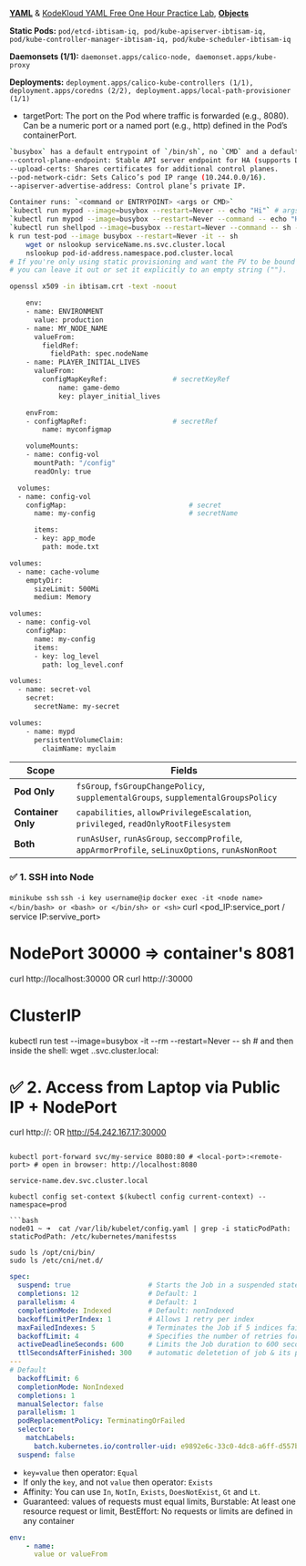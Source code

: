 [**YAML**](https://github.com/ibtisam-iq/nectar/blob/main/yaml/README.md) & [KodeKloud YAML Free One Hour Practice Lab](https://kodekloud.com/pages/free-labs/kubernetes/yaml), [**Objects**](./01-core-concepts/objects.md)

**Static Pods:** `pod/etcd-ibtisam-iq, pod/kube-apiserver-ibtisam-iq, pod/kube-controller-manager-ibtisam-iq, pod/kube-scheduler-ibtisam-iq`

**Daemonsets (1/1):** `daemonset.apps/calico-node, daemonset.apps/kube-proxy`

**Deployments:** `deployment.apps/calico-kube-controllers (1/1), deployment.apps/coredns (2/2), deployment.apps/local-path-provisioner (1/1)`

- targetPort: The port on the Pod where traffic is forwarded (e.g., 8080). Can be a numeric port or a named port (e.g., http) defined in the Pod’s containerPort.

```bash
`busybox` has a default entrypoint of `/bin/sh`, no `CMD` and a default command of `sh -c`.
--control-plane-endpoint: Stable API server endpoint for HA (supports DNS or load balancer).
--upload-certs: Shares certificates for additional control planes.
--pod-network-cidr: Sets Calico’s pod IP range (10.244.0.0/16).
--apiserver-advertise-address: Control plane’s private IP.

Container runs: `<command or ENTRYPOINT> <args or CMD>`
`kubectl run mypod --image=busybox --restart=Never -- echo "Hi"` # args: ["echo", "Hi"]
`kubectl run mypod --image=busybox --restart=Never --command -- echo "Hello from BusyBox"`
`kubectl run shellpod --image=busybox --restart=Never --command -- sh -c "echo Hello && date"` # Using Shell Logic with sh -c
k run test-pod --image busybox --restart=Never -it -- sh
    wget or nslookup serviceName.ns.svc.cluster.local
    nslookup pod-id-address.namespace.pod.cluster.local
# If you're only using static provisioning and want the PV to be bound to a PVC without any storage class,
# you can leave it out or set it explicitly to an empty string ("").    storageClassName: ""  # This disables dynamic provisioning for this PV

openssl x509 -in ibtisam.crt -text -noout
```

```bash
    env:
    - name: ENVIRONMENT
      value: production
    - name: MY_NODE_NAME
      valueFrom:
        fieldRef:
          fieldPath: spec.nodeName
    - name: PLAYER_INITIAL_LIVES
      valueFrom:
        configMapKeyRef:                # secretKeyRef
            name: game-demo           
            key: player_initial_lives

    envFrom:
    - configMapRef:                     # secretRef
        name: myconfigmap

    volumeMounts:
    - name: config-vol
      mountPath: "/config"
      readOnly: true

  volumes:
  - name: config-vol
    configMap:                              # secret
      name: my-config                       # secretName

      items:
      - key: app_mode
        path: mode.txt
```
```bash
volumes:
  - name: cache-volume
    emptyDir:
      sizeLimit: 500Mi
      medium: Memory

volumes:
  - name: config-vol
    configMap:
      name: my-config
      items:
      - key: log_level
        path: log_level.conf

volumes:
  - name: secret-vol
    secret:
      secretName: my-secret

volumes:
    - name: mypd
      persistentVolumeClaim:
        claimName: myclaim
```

| Scope              | Fields                                                                             |
| ------------------ | ---------------------------------------------------------------------------------- |
| **Pod Only**       | `fsGroup`, `fsGroupChangePolicy`, `supplementalGroups`, `supplementalGroupsPolicy` |
| **Container Only** | `capabilities`, `allowPrivilegeEscalation`, `privileged`, `readOnlyRootFilesystem`                                         |
| **Both**           | `runAsUser`, `runAsGroup`, `seccompProfile`, `appArmorProfile`, `seLinuxOptions`, `runAsNonRoot`   |


### ✅ 1. SSH into Node
`minikube ssh`	  `ssh -i key username@ip`		 `docker exec -it <node name> </bin/bash> or <bash> or </bin/sh> or <sh>`
curl <pod_IP:service_port / service IP:servive_port>



# NodePort    30000 => container's 8081
curl http://localhost:30000 OR curl http://<worker-node-private-ip>:30000
# ClusterIP
kubectl run test --image=busybox -it --rm --restart=Never -- sh # and then inside the shell: wget <service-name>.<namespace>.svc.cluster.local:<port>

# ✅ 2. Access from Laptop via Public IP + NodePort
curl http://<node-ip>:<nodePort> OR http://54.242.167.17:30000
```

kubectl port-forward svc/my-service 8080:80 # <local-port>:<remote-port> # open in browser: http://localhost:8080

service-name.dev.svc.cluster.local

kubectl config set-context $(kubectl config current-context) --namespace=prod

```bash
node01 ~ ➜  cat /var/lib/kubelet/config.yaml | grep -i staticPodPath:
staticPodPath: /etc/kubernetes/manifestss

sudo ls /opt/cni/bin/
sudo ls /etc/cni/net.d/
```
```yaml
spec:
  suspend: true                   # Starts the Job in a suspended state (default: false)
  completions: 12                 # Default: 1
  parallelism: 4                  # Default: 1
  completionMode: Indexed         # Default: nonIndexed  
  backoffLimitPerIndex: 1         # Allows 1 retry per index
  maxFailedIndexes: 5             # Terminates the Job if 5 indices fail
  backoffLimit: 4                 # Specifies the number of retries for failed Pods (default: 6)
  activeDeadlineSeconds: 600      # Limits the Job duration to 600 seconds
  ttlSecondsAfterFinished: 300    # automatic deletetion of job & its pods after completion
---
# Default
  backoffLimit: 6
  completionMode: NonIndexed
  completions: 1
  manualSelector: false
  parallelism: 1
  podReplacementPolicy: TerminatingOrFailed
  selector:
    matchLabels:
      batch.kubernetes.io/controller-uid: e9892e6c-33c0-4dc8-a6ff-d557b9d7a67c
  suspend: false
```
- `key=value` then operator: `Equal`
- If only the `key`, and not `value` then operator: `Exists`
- Affinity: You can use `In`, `NotIn`, `Exists`, `DoesNotExist`, `Gt` and `Lt`.
- Guaranteed: values of requests must equal limits, Burstable: At least one resource request or limit, BestEffort: No requests or limits are defined in any container 
```yaml
env:
    - name:
      value or valueFrom
```
